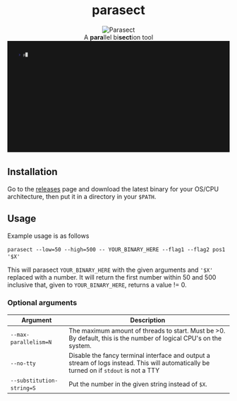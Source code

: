 <h1 align="center">parasect</h1>

<p align="center">
    <img src="https://static.wikia.nocookie.net/pokemon/images/8/80/047Parasect.png/revision/latest" alt="Parasect" height="150px" width="150px"/>
    <br>
    A <b>para</b>llel bi<b>sect</b>ion tool
    <img src="docs/demo.gif" alt="demo run"/>
</p>

## Installation

Go to the [releases](https://github.com/jonathan-lemos/parasect/releases) page and download the latest binary for your
OS/CPU architecture, then put it in a directory in your `$PATH`.

## Usage

Example usage is as follows

```
parasect --low=50 --high=500 -- YOUR_BINARY_HERE --flag1 --flag2 pos1 '$X'
```

This will parasect `YOUR_BINARY_HERE` with the given arguments and `'$X'` replaced with a number.
It will return the first number within 50 and 500 inclusive that, given to `YOUR_BINARY_HERE`, returns a value != 0.

### Optional arguments

| Argument                  | Description                                                                                                                             |
|---------------------------|-----------------------------------------------------------------------------------------------------------------------------------------|
| `--max-parallelism=N`     | The maximum amount of threads to start. Must be >0. By default, this is the number of logical CPU's on the system.                      |
| `--no-tty`                | Disable the fancy terminal interface and output a stream of logs instead. This will automatically be turned on if `stdout` is not a TTY |
| `--substitution-string=S` | Put the number in the given string instead of `$X`.                                                                                     |